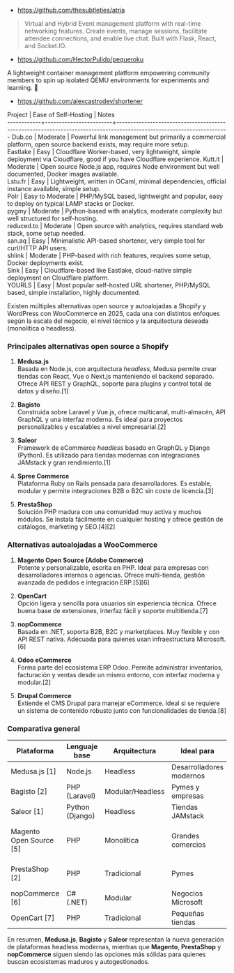 * https://github.com/thesubtleties/atria

>  Virtual and Hybrid Event management platform with real-time networking features. Create events, manage sessions, facilitate attendee connections, and enable live chat. Built with Flask, React, and Socket.IO. 

* https://github.com/HectorPulido/pequeroku

A lightweight container management platform empowering community members to spin up isolated QEMU environments for experiments and learning. 🚀


* https://github.com/alexcastrodev/shortener

Project     |  Ease of Self-Hosting  |  Notes                                                                                                               
------------+------------------------+----------------------------------------------------------------------------------------------------------------------
Dub.co      |  Moderate              |  Powerful link management but primarily a commercial platform, open source backend exists, may require more setup.   
Eastlake    |  Easy                  |  Cloudflare Worker-based, very lightweight, simple deployment via Cloudflare, good if you have Cloudflare experience.
Kutt.it     |  Moderate              |  Open source Node.js app, requires Node environment but well documented, Docker images available.                    
Lstu.fr     |  Easy                  |  Lightweight, written in OCaml, minimal dependencies, official instance available, simple setup.                     
Polr        |  Easy to Moderate      |  PHP/MySQL based, lightweight and popular, easy to deploy on typical LAMP stacks or Docker.                          
pygmy       |  Moderate              |  Python-based with analytics, moderate complexity but well structured for self-hosting.                              
reduced.to  |  Moderate              |  Open source with analytics, requires standard web stack, some setup needed.                                         
san.aq      |  Easy                  |  Minimalistic API-based shortener, very simple tool for curl/HTTP API users.                                         
shlink      |  Moderate              |  PHP-based with rich features, requires some setup, Docker deployments exist.                                        
Sink        |  Easy                  |  Cloudflare-based like Eastlake, cloud-native simple deployment on Cloudflare platform.                              
YOURLS      |  Easy                  |  Most popular self-hosted URL shortener, PHP/MySQL based, simple installation, highly documented.                   


Existen múltiples alternativas open source y autoalojadas a Shopify y WordPress con WooCommerce en 2025, cada una con distintos enfoques según la escala del negocio, el nivel técnico y la arquitectura deseada (monolítica o headless).

### Principales alternativas open source a Shopify

1. **Medusa.js**  
   Basada en Node.js, con arquitectura *headless*, Medusa permite crear tiendas con React, Vue o Next.js manteniendo el backend separado. Ofrece API REST y GraphQL, soporte para plugins y control total de datos y diseño.[1]

2. **Bagisto**  
   Construida sobre Laravel y Vue.js, ofrece multicanal, multi-almacén, API GraphQL y una interfaz moderna. Es ideal para proyectos personalizables y escalables a nivel empresarial.[2]

3. **Saleor**  
   Framework de eCommerce *headless* basado en GraphQL y Django (Python). Es utilizado para tiendas modernas con integraciones JAMstack y gran rendimiento.[1]

4. **Spree Commerce**  
   Plataforma Ruby on Rails pensada para desarrolladores. Es estable, modular y permite integraciones B2B o B2C sin coste de licencia.[3]

5. **PrestaShop**  
   Solución PHP madura con una comunidad muy activa y muchos módulos. Se instala fácilmente en cualquier hosting y ofrece gestión de catálogos, marketing y SEO.[4][2]

### Alternativas autoalojadas a WooCommerce

1. **Magento Open Source (Adobe Commerce)**  
   Potente y personalizable, escrita en PHP. Ideal para empresas con desarrolladores internos o agencias. Ofrece multi-tienda, gestión avanzada de pedidos e integración ERP.[5][6]

2. **OpenCart**  
   Opción ligera y sencilla para usuarios sin experiencia técnica. Ofrece buena base de extensiones, interfaz fácil y soporte multitienda.[7]

3. **nopCommerce**  
   Basada en .NET, soporta B2B, B2C y marketplaces. Muy flexible y con API REST nativa. Adecuada para quienes usan infraestructura Microsoft.[6]

4. **Odoo eCommerce**  
   Forma parte del ecosistema ERP Odoo. Permite administrar inventarios, facturación y ventas desde un mismo entorno, con interfaz moderna y modular.[2]

5. **Drupal Commerce**  
   Extiende el CMS Drupal para manejar eCommerce. Ideal si se requiere un sistema de contenido robusto junto con funcionalidades de tienda.[8]

### Comparativa general

| Plataforma | Lenguaje base | Arquitectura | Ideal para | Observaciones |
|-------------|----------------|----------------|----------------|----------------|
| Medusa.js [1] | Node.js | Headless | Desarrolladores modernos | Integración con React, Next.js |
| Bagisto [2] | PHP (Laravel) | Modular/Headless | Pymes y empresas | Multi-almacén, multilingüe |
| Saleor [1] | Python (Django) | Headless | Tiendas JAMstack | API GraphQL avanzada |
| Magento Open Source [5] | PHP | Monolítica | Grandes comercios | Comunidad amplia, alto consumo de recursos |
| PrestaShop [2] | PHP | Tradicional | Pymes | Fácil instalación, buen SEO |
| nopCommerce [6] | C# (.NET) | Modular | Negocios Microsoft | Soporta multi-tienda y B2B |
| OpenCart [7] | PHP | Tradicional | Pequeñas tiendas | Sencilla y ligera |

En resumen, **Medusa.js**, **Bagisto** y **Saleor** representan la nueva generación de plataformas headless modernas, mientras que **Magento**, **PrestaShop** y **nopCommerce** siguen siendo las opciones más sólidas para quienes buscan ecosistemas maduros y autogestionados.

